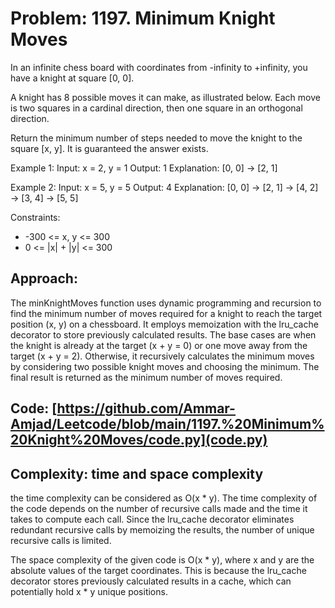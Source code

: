# Problem: 1197. Minimum Knight Moves
In an infinite chess board with coordinates from -infinity to +infinity, you have a knight at square [0, 0].

A knight has 8 possible moves it can make, as illustrated below. Each move is two squares in a cardinal direction, then one square in an orthogonal direction.

Return the minimum number of steps needed to move the knight to the square [x, y]. It is guaranteed the answer exists. 

Example 1:
Input: x = 2, y = 1
Output: 1
Explanation: [0, 0] → [2, 1]

Example 2:
Input: x = 5, y = 5
Output: 4
Explanation: [0, 0] → [2, 1] → [4, 2] → [3, 4] → [5, 5]
 
Constraints:
- -300 <= x, y <= 300
- 0 <= |x| + |y| <= 300

## Approach:
The minKnightMoves function uses dynamic programming and recursion to find the minimum number of moves required for a knight to reach the target position (x, y) on a chessboard. It employs memoization with the lru_cache decorator to store previously calculated results. The base cases are when the knight is already at the target (x + y = 0) or one move away from the target (x + y = 2). Otherwise, it recursively calculates the minimum moves by considering two possible knight moves and choosing the minimum. The final result is returned as the minimum number of moves required.

## Code: [https://github.com/Ammar-Amjad/Leetcode/blob/main/1197.%20Minimum%20Knight%20Moves/code.py](code.py)

## Complexity: time and space complexity

the time complexity can be considered as O(x * y).
The time complexity of the code depends on the number of recursive calls made and the time it takes to compute each call. Since the lru_cache decorator eliminates redundant recursive calls by memoizing the results, the number of unique recursive calls is limited.

The space complexity of the given code is O(x * y),
where x and y are the absolute values of the target coordinates. This is because the lru_cache decorator stores previously calculated results in a cache, which can potentially hold x * y unique positions.
